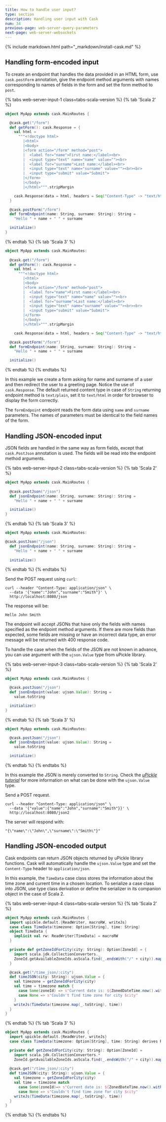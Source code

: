 ```yaml
---
title: How to handle user input?
type: section
description: Handling user input with Cask
num: 34
previous-page: web-server-query-parameters
next-page: web-server-websockets
---
```


{% include markdown.html path="_markdown/install-cask.md" %}

## Handling form-encoded input

To create an endpoint that handles the data provided in an HTML form, use `cask.postForm` annotation, give the endpoint method arguments
with names corresponding to names of fields in the form and set the form method to `post`.

{% tabs web-server-input-1 class=tabs-scala-version %}
{% tab 'Scala 2' %}
```scala
object MyApp extends cask.MainRoutes {

  @cask.get("/form")
  def getForm(): cask.Response = {
    val html =
      """<!doctype html>
        |<html>
        |<body>
        |<form action="/form" method="post">
        |  <label for="name">First name:</label><br>
        |  <input type="text" name="name" value=""><br>
        |  <label for="surname">Last name:</label><br>
        |  <input type="text" name="surname" value=""><br><br>
        |  <input type="submit" value="Submit">
        |</form>
        |</body>
        |</html>""".stripMargin

    cask.Response(data = html, headers = Seq("Content-Type" -> "text/html"))
  }

  @cask.postForm("/form")
  def formEndpoint(name: String, surname: String): String =
    "Hello " + name + " " + surname

  initialize()
}
```
{% endtab %}
{% tab 'Scala 3' %}
```scala
object MyApp extends cask.MainRoutes:
  
  @cask.get("/form")
  def getForm(): cask.Response =
    val html =
      """<!doctype html>
        |<html>
        |<body>
        |<form action="/form" method="post">
        |  <label for="name">First name:</label><br>
        |  <input type="text" name="name" value=""><br>
        |  <label for="surname">Last name:</label><br>
        |  <input type="text" name="surname" value=""><br><br>
        |  <input type="submit" value="Submit">
        |</form>
        |</body>
        |</html>""".stripMargin

    cask.Response(data = html, headers = Seq("Content-Type" -> "text/html"))

  @cask.postForm("/form")
  def formEndpoint(name: String, surname: String): String =
    "Hello " + name + " " + surname

  initialize()
```
{% endtab %}
{% endtabs %}

In this example we create a form asking for name and surname of a user and then redirect the user to a greeting page. Notice the
use of `cask.Response`. The default returned content type in case of `String` returning endpoint method is `text/plain`,
set it to `text/html` in order for browser to display the form correctly.

The `formEndpoint` endpoint reads the form data using `name` and `surname` parameters. The names of parameters must
be identical to the field names of the form.

## Handling JSON-encoded input

JSON fields are handled in the same way as form fields, except that `cask.PostJson` annotation is used. The fields
will be read into the endpoint method arguments.

{% tabs web-server-input-2 class=tabs-scala-version %}
{% tab 'Scala 2' %}
```scala
object MyApp extends cask.MainRoutes {
  
  @cask.postJson("/json")
  def jsonEndpoint(name: String, surname: String): String =
    "Hello " + name + " " + surname

  initialize()
}
```
{% endtab %}
{% tab 'Scala 3' %}
```scala
object MyApp extends cask.MainRoutes:

@cask.postJson("/json")
  def jsonEndpoint(name: String, surname: String): String =
    "Hello " + name + " " + surname
  
  initialize()
```
{% endtab %}
{% endtabs %}

Send the POST request using `curl`:

```shell
curl --header "Content-Type: application/json" \
  --data '{"name":"John","surname":"Smith"}' \
  http://localhost:8080/json
```

The response will be:
```
Hello John Smith
```

The endpoint will accept JSONs that have only the fields with names specified as the endpoint method arguments. If there
are more fields than expected, some fields are missing or have an incorrect data type, an error message
will be returned with 400 response code.

To handle the case when the fields of the JSON are not known in advance, you can use argument with the `ujson.Value` type
from uPickle library.

{% tabs web-server-input-3 class=tabs-scala-version %}
{% tab 'Scala 2' %}
```scala
object MyApp extends cask.MainRoutes {

  @cask.postJson("/json")
  def jsonEndpoint(value: ujson.Value): String =
    value.toString

  initialize()
}

```
{% endtab %}
{% tab 'Scala 3' %}
```scala
object MyApp extends cask.MainRoutes:

  @cask.postJson("/json")
  def jsonEndpoint(value: ujson.Value): String = 
    value.toString

  initialize()

```
{% endtab %}
{% endtabs %}

In this example the JSON is merely converted to `String`. Check the [*uPickle tutorial*](/toolkit/json-intro.html) for more information
on what can be done with the `ujson.Value` type.

Send a POST request.
```shell
curl --header "Content-Type: application/json" \
  --data '{"value":{"name":"John","surname":"Smith"}}' \
  http://localhost:8080/json2
```

The server will respond with:
```
"{\"name\":\"John\",\"surname\":\"Smith\"}"
```

## Handling JSON-encoded output

Cask endpoints can return JSON objects returned by uPickle library functions. Cask will automatically handle the `ujson.Value`
type and set the `Content-Type` header to `application/json`.

In this example, the `TimeData` case class stores the information about the time zone and current time in a chosen
location. To serialize a case class into JSON, use type class derivation or define the serializer in its companion object in the case of Scala 2.

{% tabs web-server-input-4 class=tabs-scala-version %}
{% tab 'Scala 2' %}
```scala
object MyApp extends cask.MainRoutes {
  import upickle.default.{ReadWriter, macroRW, writeJs}
  case class TimeData(timezone: Option[String], time: String)
  object TimeData {
    implicit val rw: ReadWriter[TimeData] = macroRW
  }

  private def getZoneIdForCity(city: String): Option[ZoneId] = {
    import scala.jdk.CollectionConverters._
    ZoneId.getAvailableZoneIds.asScala.find(_.endsWith("/" + city)).map(ZoneId.of)
  }

  @cask.get("/time_json/:city")
  def timeJSON(city: String): ujson.Value = {
    val timezone = getZoneIdForCity(city)
    val time = timezone match {
      case Some(zoneId) => s"Current date is: ${ZonedDateTime.now().withZoneSameInstant(zoneId)}"
      case None => s"Couldn't find time zone for city $city"
    }
    writeJs(TimeData(timezone.map(_.toString), time))
  }
}
```
{% endtab %}
{% tab 'Scala 3' %}
```scala
object MyApp extends cask.MainRoutes {
  import upickle.default.{ReadWriter, writeJs}
  case class TimeData(timezone: Option[String], time: String) derives ReadWriter

  private def getZoneIdForCity(city: String): Option[ZoneId] =
    import scala.jdk.CollectionConverters.*
    ZoneId.getAvailableZoneIds.asScala.find(_.endsWith("/" + city)).map(ZoneId.of)
  
  @cask.get("/time_json/:city")
  def timeJSON(city: String): ujson.Value = {
    val timezone = getZoneIdForCity(city)
    val time = timezone match
      case Some(zoneId)=> s"Current date is: ${ZonedDateTime.now().withZoneSameInstant(zoneId)}"
      case None => s"Couldn't find time zone for city $city"
    writeJs(TimeData(timezone.map(_.toString), time))
  }
}
```
{% endtab %}
{% endtabs %}